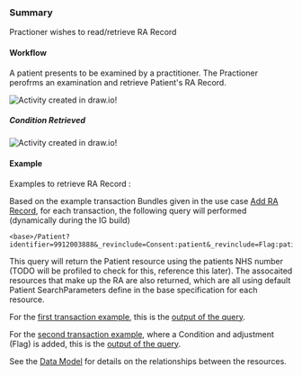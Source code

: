 ### Summary

<p>Practioner wishes to read/retrieve RA Record</p>    

#### Workflow
<p>
A patient presents to be examined by a practitioner. The Practioner perofrms an examination and retrieve Patient's RA Record.
</p>

<div>
    <img style="max-width: 70%" alt="Activity created in draw.io!" src="retrieve-condition1.drawio.png"/>
</div>

##### Condition Retrieved

<div>
    <img style="max-width: 70%" alt="Activity created in draw.io!" src="Retrieve-Condition.drawio.png"/>
</div>

#### Example  

Examples to retrieve RA Record : 

Based on the example transaction Bundles given in the use case [Add RA Record](add-ra-record.html#workflow), for each transaction, the following query will performed (dynamically during the IG build)  

```
<base>/Patient?identifier=9912003888&_revinclude=Consent:patient&_revinclude=Flag:patient&_revinclude=Condition:patient  
```

This query will return the Patient resource using the patients NHS number (TODO will be profiled to check for this, reference this later).  The assocaited resources that make up the RA are also returned, which are all using default Patient SearchParameters define in the base specification for each resource.   

For the [first transaction example](Bundle-add-condition-transaction-example-1.html), this is the [output of the query](Bundle-QUERY-OUTPUT--add-condition-transaction-example-1.html).  

For the [second transaction example](Bundle-add-condition-transaction-example-2.html), where a Condition and adjustment (Flag) is added, this is the [output of the query](Bundle-QUERY-OUTPUT--add-condition-transaction-example-2.html).  

See the [Data Model](data-model.html) for details on the relationships between the resources.
